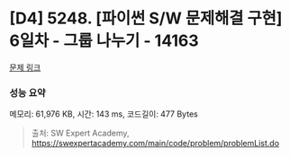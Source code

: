 # [D4] 5248. [파이썬 S/W 문제해결 구현] 6일차 - 그룹 나누기 - 14163 

[문제 링크](https://swexpertacademy.com/main/code/problem/problemDetail.do?contestProbId=AX--pdmaF9YDFARi) 

### 성능 요약

메모리: 61,976 KB, 시간: 143 ms, 코드길이: 477 Bytes



> 출처: SW Expert Academy, https://swexpertacademy.com/main/code/problem/problemList.do